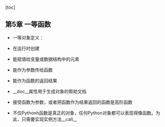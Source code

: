 [toc]

## 第5章 一等函数

* 一等对象定义：
 * 在运行时创建
 * 能赋值给变量或数据结构中的元素
 * 能作为参数传给函数
 * 能作为函数的返回结果

* __doc__属性用于生成对象的帮助文档
* 接受函数为参数，或者把函数作为结果返回的函数是高阶函数
* 不仅Pythonh函数是真正的对象，任何Python对象都可以表现得像函数。为此，只需要实现实例方法__call__